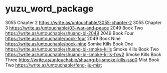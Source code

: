 # yuzu_word_package
3055 Chapter 2 
https://write.as/untouchable/3055-chapter-2
3055 Chapter 3
https://write.as/untouchable/03-war-and-peace
2049 Book Two 
https://write.as/untouchable/shuang-bi-2049
2049 Book Four 
https://write.as/untouchable/book-four
2049 Book Nine 
https://write.as/untouchable/book-nine
Somke Kills Book One
https://write.as/untouchable/shuang-bi-smoke-kills
Smoke Kills Book Two
https://write.as/untouchable/shuang-bi-smoke-kills-fxw2
Smoke Kills Book Three
https://write.as/untouchable/shuang-bi-smoke-kills-ssp0
Mist Book Two
https://write.as/untouchable/feng-jiu-mist
